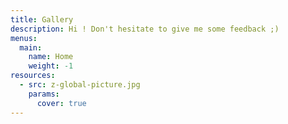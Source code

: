 ```yaml
---
title: Gallery
description: Hi ! Don't hesitate to give me some feedback ;)
menus:
  main:
    name: Home
    weight: -1
resources:
  - src: z-global-picture.jpg
    params:
      cover: true
---
```

